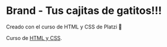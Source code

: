 # Brand - Tus cajitas de gatitos!!!

Creado con el curso de HTML y CSS de Platzi :green_heart:

Curso de [HTML y CSS](https://platzi.com/clases/html-css/).

